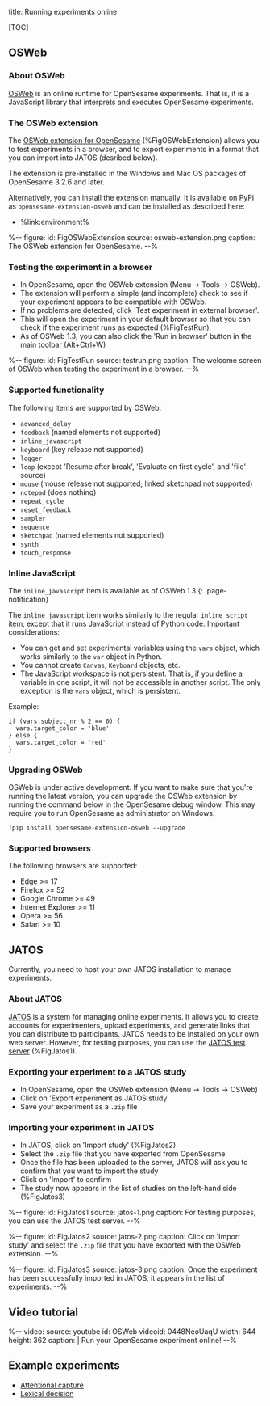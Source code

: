 title: Running experiments online


[TOC]


## OSWeb

### About OSWeb

[OSWeb] is an online runtime for OpenSesame experiments. That is, it is a JavaScript library that interprets and executes OpenSesame experiments.


### The OSWeb extension

The [OSWeb extension for OpenSesame] (%FigOSWebExtension) allows you to test experiments in a browser, and to export experiments in a format that you can import into JATOS (desribed below).

The extension is pre-installed in the Windows and Mac OS packages of OpenSesame 3.2.6 and later.

Alternatively, you can install the extension manually. It is available on PyPi as `opensesame-extension-osweb` and can be installed as described here:

- %link:environment%


%--
figure:
 id: FigOSWebExtension
 source: osweb-extension.png
 caption: The OSWeb extension for OpenSesame.
--%


### Testing the experiment in a browser

- In OpenSesame, open the OSWeb extension (Menu → Tools → OSWeb).
- The extension will perform a simple (and incomplete) check to see if your experiment appears to be compatible with OSWeb.
- If no problems are detected, click 'Test experiment in external browser'.
- This will open the experiment in your default browser so that you can check if the experiment runs as expected (%FigTestRun).
- As of OSWeb 1.3, you can also click the 'Run in browser' button in the main toolbar (Alt+Ctrl+W)


%--
figure:
 id: FigTestRun
 source: testrun.png
 caption: The welcome screen of OSWeb when testing the experiment in a browser.
--%


### Supported functionality

The following items are supported by OSWeb:

- `advanced_delay`
- `feedback` (named elements not supported)
- `inline_javascript`
- `keyboard` (key release not supported)
- `logger`
- `loop` (except 'Resume after break', 'Evaluate on first cycle', and 'file' source)
- `mouse` (mouse release not supported; linked sketchpad not supported)
- `notepad` (does nothing)
- `repeat_cycle`
- `reset_feedback`
- `sampler`
- `sequence`
- `sketchpad` (named elements not supported)
- `synth`
- `touch_response`


### Inline JavaScript

The `inline_javascript` item is available as of OSWeb 1.3
{: .page-notification}

The `inline_javascript` item works similarly to the regular `inline_script` item, except that it runs JavaScript instead of Python code. Important considerations:

- You can get and set experimental variables using the `vars` object, which works similarly to the `var` object in Python.
- You cannot create `Canvas`, `Keyboard` objects, etc.
- The JavaScript workspace is not persistent. That is, if you define a variable in one script, it will not be accessible in another script. The only exception is the `vars` object, which is persistent.

Example:

``` .javascript
if (vars.subject_nr % 2 == 0) {
  vars.target_color = 'blue'
} else {
  vars.target_color = 'red'
}
```


### Upgrading OSWeb

OSWeb is under active development. If you want to make sure that you're running the latest version, you can upgrade the OSWeb extension by running the command below in the OpenSesame debug window. This may require you to run OpenSesame as administrator on Windows.

~~~
!pip install opensesame-extension-osweb --upgrade
~~~


### Supported browsers

The following browsers are supported:

- Edge >= 17
- Firefox >= 52
- Google Chrome >= 49
- Internet Explorer >= 11
- Opera >= 56
- Safari >= 10


## JATOS


<div class="alert alert-info" role="info">
Currently, you need to host your own JATOS installation to manage experiments.
</div>


### About JATOS

[JATOS] is a system for managing online experiments. It allows you to create accounts for experimenters, upload experiments, and generate links that you can distribute to participants. JATOS needs to be installed on your own web server. However, for testing purposes, you can use the [JATOS test server](https://www.jatos.org/JATOS-Tryout-Server.html) (%FigJatos1).

### Exporting your experiment to a JATOS study

- In OpenSesame, open the OSWeb extension (Menu → Tools → OSWeb)
- Click on 'Export experiment as JATOS study'
- Save your experiment as a `.zip` file

### Importing your experiment in JATOS

- In JATOS, click on 'Import study' (%FigJatos2)
- Select the `.zip` file that you have exported from OpenSesame
- Once the file has been uploaded to the server, JATOS will ask you to confirm that you want to import the study
- Click on 'Import' to confirm
- The study now appears in the list of studies on the left-hand side (%FigJatos3)

%--
figure:
 id: FigJatos1
 source: jatos-1.png
 caption: For testing purposes, you can use the JATOS test server.
--%


%--
figure:
 id: FigJatos2
 source: jatos-2.png
 caption: Click on 'Import study' and select the `.zip` file that you have exported with the OSWeb extension.
--%


%--
figure:
 id: FigJatos3
 source: jatos-3.png
 caption: Once the experiment has been successfully imported in JATOS, it appears in the list of experiments.
--%

## Video tutorial

%--
video:
 source: youtube
 id: OSWeb
 videoid: 0448NeoUaqU
 width: 644
 height: 362
 caption: |
  Run your OpenSesame experiment online!
--%


## Example experiments

- [Attentional capture](https://jatos.cogsci.nl/publix/20/start?batchId=50&generalMultiple)
- [Lexical decision](https://jatos.cogsci.nl/publix/39/start?batchId=54&generalMultiple)


[jatos]: https://www.jatos.org/
[osweb]: http://github.com/shyras/osweb
[OSWeb extension for OpenSesame]: https://github.com/smathot/opensesame-extension-osweb
